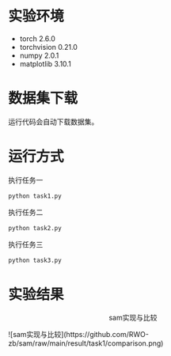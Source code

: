 # 实验环境

- torch 2.6.0  
- torchvision 0.21.0  
- numpy 2.0.1  
- matplotlib 3.10.1  

# 数据集下载

运行代码会自动下载数据集。  

# 运行方式

执行任务一  
```bash
python task1.py
```
执行任务二 
```bash
python task2.py
```
执行任务三  
```bash
python task3.py
```
# 实验结果
<p align="center">sam实现与比较</p>
![sam实现与比较](https://github.com/RWO-zb/sam/raw/main/result/task1/comparison.png)
